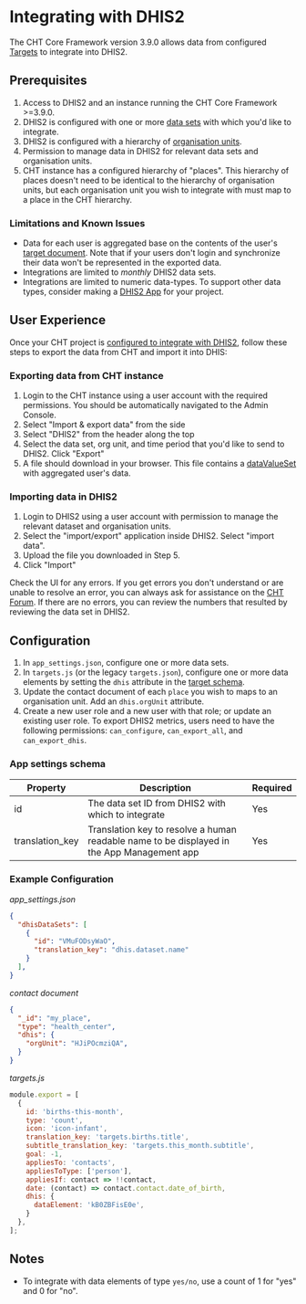 # Integrating with DHIS2

The CHT Core Framework version 3.9.0 allows data from configured [Targets](./developing-community-health-applications.md#targets) to integrate into DHIS2.

## Prerequisites

1. Access to DHIS2 and an instance running the CHT Core Framework >=3.9.0.
1. DHIS2 is configured with one or more [data sets](https://docs.dhis2.org/2.22/en/user/html/ch06.html) with which you'd like to integrate.
1. DHIS2 is configured with a hierarchy of [organisation units](https://docs.dhis2.org/2.27/en/implementer/html/ch10.html).
1. Permission to manage data in DHIS2 for relevant data sets and organisation units.
1. CHT instance has a configured hierarchy of "places". This hierarchy of places doesn't need to be identical to the hierarchy of organisation units, but each organisation unit you wish to integrate with must map to a place in the CHT hierarchy.

### Limitations and Known Issues

* Data for each user is aggregated base on the contents of the user's [target document](../development/db-schema.md#targets). Note that if your users don't login and synchronize their data won't be represented in the exported data.
* Integrations are limited to _monthly_ DHIS2 data sets.
* Integrations are limited to numeric data-types. To support other data types, consider making a [DHIS2 App](https://docs.dhis2.org/master/en/developer/html/apps_creating_apps.html) for your project.

## User Experience

Once your CHT project is [configured to integrate with DHIS2](#configuration), follow these steps to export the data from CHT and import it into DHIS:

### Exporting data from CHT instance

1. Login to the CHT instance using a user account with the required permissions. You should be automatically navigated to the Admin Console.
1. Select "Import & export data" from the side
1. Select "DHIS2" from the header along the top
1. Select the data set, org unit, and time period that you'd like to send to DHIS2. Click "Export"
1. A file should download in your browser. This file contains a [dataValueSet](https://docs.dhis2.org/master/en/developer/html/webapi_data_values.html) with aggregated user's data.

### Importing data in DHIS2

1. Login to DHIS2 using a user account with permission to manage the relevant dataset and organisation units.
1. Select the "import/export" application inside DHIS2. Select "import data".
1. Upload the file you downloaded in Step 5.
1. Click "Import"

Check the UI for any errors. If you get errors you don't understand or are unable to resolve an error, you can always ask for assistance on the [CHT Forum](https://forum.communityhealthtoolkit.org/c/support/18). If there are no errors, you can review the numbers that resulted by reviewing the data set in DHIS2.

## Configuration

1. In `app_settings.json`, configure one or more data sets.
1. In `targets.js` (or the legacy `targets.json`), configure one or more data elements by setting the `dhis` attribute in the [target schema](./developing-community-health-applications.md#target-schema).
1. Update the contact document of each `place` you wish to maps to an organisation unit. Add an `dhis.orgUnit` attribute.
1. Create a new user role and a new user with that role; or update an existing user role. To export DHIS2 metrics, users need to have the following permissions: `can_configure`, `can_export_all`, and `can_export_dhis`.

### App settings schema

Property | Description | Required
-- | -- | --
id | The data set ID from DHIS2 with which to integrate | Yes
translation_key | Translation key to resolve a human readable name to be displayed in the App Management app | Yes

### Example Configuration

*app_settings.json*

```json
{
  "dhisDataSets": [
    {
      "id": "VMuFODsyWaO",
      "translation_key": "dhis.dataset.name"
    }
  ],
}
```

*contact document*

```json
{
  "_id": "my_place",
  "type": "health_center",
  "dhis": {
    "orgUnit": "HJiPOcmziQA",
  }
}
```

*targets.js*

```javascript
module.export = [
  {
    id: 'births-this-month',
    type: 'count',
    icon: 'icon-infant',
    translation_key: 'targets.births.title',
    subtitle_translation_key: 'targets.this_month.subtitle',
    goal: -1,
    appliesTo: 'contacts',
    appliesToType: ['person'],
    appliesIf: contact => !!contact,
    date: (contact) => contact.contact.date_of_birth,
    dhis: {
      dataElement: 'kB0ZBFisE0e',
    }
  },
];
```

## Notes

* To integrate with data elements of type `yes/no`, use a count of 1 for "yes" and 0 for "no".
